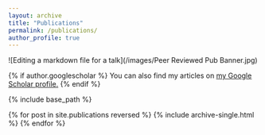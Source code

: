 ```yaml
---
layout: archive
title: "Publications"
permalink: /publications/
author_profile: true
---
```


![Editing a markdown file for a talk](/images/Peer Reviewed Pub Banner.jpg)

{% if author.googlescholar %}
  You can also find my articles on <u><a href="{{author.googlescholar}}">my Google Scholar profile</a>.</u>
{% endif %}

{% include base_path %}

{% for post in site.publications reversed %}
  {% include archive-single.html %}
{% endfor %}
